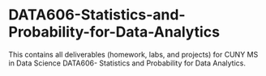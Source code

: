# DATA606-Statistics-and-Probability-for-Data-Analytics
This contains all deliverables (homework, labs, and projects) for CUNY MS in Data Science DATA606- Statistics and Probability for Data Analytics.
